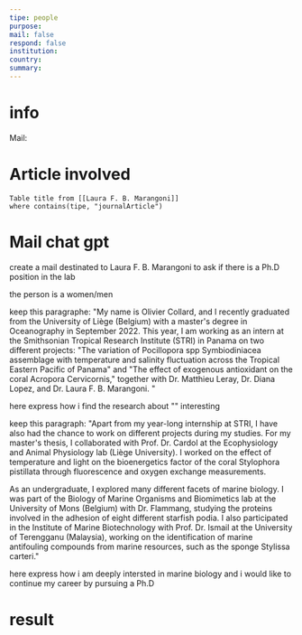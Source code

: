 ```yaml
---
tipe: people
purpose: 
mail: false 
respond: false
institution: 
country: 
summary: 
---
```

# info 
Mail: 

# Article involved
```dataview 
Table title from [[Laura F. B. Marangoni]]
where contains(tipe, "journalArticle")
```

# Mail chat gpt

create a mail destinated to Laura F. B. Marangoni to ask if there is a Ph.D position in the lab 

the person is a women/men

keep this paragraphe:
"My name is Olivier Collard, and I recently graduated from the University of Liège (Belgium) with a master's degree in Oceanography in September 2022. This year, I am working as an intern at the Smithsonian Tropical Research Institute (STRI) in Panama on two different projects: "The variation of Pocillopora spp Symbiodiniacea assemblage with temperature and salinity fluctuation across the Tropical Eastern Pacific of Panama" and "The effect of exogenous antioxidant on the coral Acropora Cervicornis," together with Dr. Matthieu Leray, Dr. Diana Lopez, and Dr. Laura F. B. Marangoni. "

here express how i find the research about "" interesting 

keep this paragraph: "Apart from my year-long internship at STRI, I have also had the chance to work on different projects during my studies. For my master's thesis, I collaborated with Prof. Dr. Cardol at the Ecophysiology and Animal Physiology lab (Liège University). I worked on the effect of temperature and light on the bioenergetics factor of the coral Stylophora pistillata through fluorescence and oxygen exchange measurements.

As an undergraduate, I explored many different facets of marine biology. I was part of the Biology of Marine Organisms and Biomimetics lab at the University of Mons (Belgium) with Dr. Flammang, studying the proteins involved in the adhesion of eight different starfish podia. I also participated in the Institute of Marine Biotechnology with Prof. Dr. Ismail at the University of Terengganu (Malaysia), working on the identification of marine antifouling compounds from marine resources, such as the sponge Stylissa carteri."

here express how i am deeply intersted in marine biology and i would like to continue my career by pursuing a Ph.D

# result